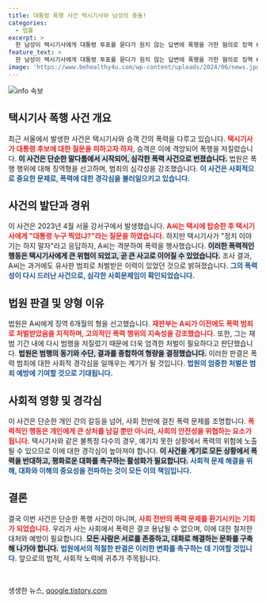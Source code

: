 ```yaml
---
title: 대통령 폭행 사건 택시기사와 남성의 충돌!
categories:
  - 법률
excerpt: >
  한 남성이 택시기사에게 대통령 투표를 묻다가 원치 않는 답변에 폭행을 가한 혐의로 징역 6개월을 선고받았습니다. 이 사건은 운전 중 발생해 큰 사고로 이어질 뻔했으며, 피고인은 이전에도 유사 범죄로 처벌받은 전력이 있습니다.
feature_text: >
  한 남성이 택시기사에게 대통령 투표를 묻다가 원치 않는 답변에 폭행을 가한 혐의로 징역 6개월을 선고받았습니다. 이 사건은 운전 중 발생해 큰 사고로 이어질 뻔했으며, 피고인은 이전에도 유사 범죄로 처벌받은 전력이 있습니다.
image: 'https://www.behealthy4u.com/wp-content/uploads/2024/06/news.jpg'
---
```


<p><img src="https://www.behealthy4u.com/wp-content/uploads/2024/06/news.jpg" alt="info 속보" /></p>

<h2 data-ke-size="size26">택시기사 폭행 사건 개요</h2>

<p data-ke-size="size16">최근 서울에서 발생한 사건은 택시기사와 승객 간의 폭력을 다루고 있습니다. <b><span style="color: #ee2323;">택시기사가 대통령 후보에 대한 질문을 피하고자 하자</span></b>, 승객은 이에 격앙되어 폭행을 저질렀습니다. <b><span style="background-color: #21538527;">이 사건은 단순한 말다툼에서 시작되어, 심각한 폭력 사건으로 번졌습니다.</span></b> 법원은 폭행 행위에 대해 징역형을 선고하며, 범죄의 심각성을 강조했습니다. <b><span style="color: #1a5490;">이 사건은 사회적으로 중요한 문제로, 폭력에 대한 경각심을 불러일으키고 있습니다.</span></b></p>

<h2 data-ke-size="size26">사건의 발단과 경위</h2>

<p data-ke-size="size16">이 사건은 2023년 4월 서울 강서구에서 발생했습니다. <b><span style="color: #ee2323;">A씨는 택시에 탑승한 후 택시기사에게 "대통령 누구 찍었냐?"라는 질문을 하였습니다.</span></b> 하지만 택시기사가 "정치 이야기는 하지 말자"라고 응답하자, A씨는 격분하여 폭력을 행사했습니다. <b><span style="background-color: #21538527;">이러한 폭력적인 행동은 택시기사에게 큰 위협이 되었고, 곧 큰 사고로 이어질 수 있었습니다.</span></b> 조사 결과, A씨는 과거에도 유사한 범죄로 처벌받은 이력이 있었던 것으로 밝혀졌습니다. <b><span style="color: #1a5490;">그의 폭력성이 다시 드러난 사건으로, 심각한 사회문제임이 확인되었습니다.</span></b></p>

<h2 data-ke-size="size26">법원 판결 및 양형 이유</h2>

<p data-ke-size="size16">법원은 A씨에게 징역 6개월의 형을 선고했습니다. <b><span style="color: #ee2323;">재판부는 A씨가 이전에도 폭력 범죄로 처벌받았음을 지적하며, 고의적인 폭력 행위의 지속성을 강조했습니다.</span></b> 또한, 그는 재범 기간 내에 다시 범행을 저질렀기 때문에 더욱 엄격한 처벌이 필요하다고 판단했습니다. <b><span style="background-color: #21538527;">법원은 범행의 동기와 수단, 결과를 종합하여 형량을 결정했습니다.</span></b> 이러한 판결은 폭력 범죄에 대한 사회적 경각심을 일깨우는 계기가 될 것입니다. <b><span style="color: #1a5490;">법원의 엄중한 처벌은 범죄 예방에 기여할 것으로 기대됩니다.</span></b></p>

<h2 data-ke-size="size26">사회적 영향 및 경각심</h2>

<p data-ke-size="size16">이 사건은 단순한 개인 간의 갈등을 넘어, 사회 전반에 걸친 폭력 문제를 조명합니다. <b><span style="color: #ee2323;">폭력적인 행동은 개인에게 큰 상처를 남길 뿐만 아니라, 사회의 안전성을 위협하는 요소가 됩니다.</span></b> 택시기사와 같은 불특정 다수의 경우, 예기치 못한 상황에서 폭력의 위험에 노출될 수 있으므로 이에 대한 경각심이 높아져야 합니다. <b><span style="background-color: #21538527;">이 사건을 계기로 모든 상황에서 폭력을 반대하고, 평화로운 대화를 촉구하는 활성화가 필요합니다.</span></b> <b><span style="color: #1a5490;">사회적 문제 해결을 위해, 대화와 이해의 중요성을 전파하는 것이 모든 이의 책임입니다.</span></b></p>

<h2 data-ke-size="size26">결론</h2>

<p data-ke-size="size16">결국 이번 사건은 단순한 폭행 사건이 아니며, <b><span style="color: #ee2323;">사회 전반의 폭력 문제를 환기시키는 기회가 되었습니다.</span></b> 우리가 사는 사회에서 폭력은 결코 용납될 수 없으며, 이에 대한 철저한 대처와 예방이 필요합니다. <b><span style="background-color: #21538527;">모든 사람은 서로를 존중하고, 대화로 해결하는 문화를 구축해 나가야 합니다.</span></b> <b><span style="color: #1a5490;">법원에서의 적절한 판결은 이러한 변화를 촉구하는 데 기여할 것입니다.</span></b> 앞으로의 법적, 사회적 노력에 귀추가 주목됩니다.</p>

<p data-ke-size="size16">&nbsp;</p>
생생한 뉴스, <a href="https://qoogle.tistory.com" rel="dofollow">qoogle.tistory.com</a>


